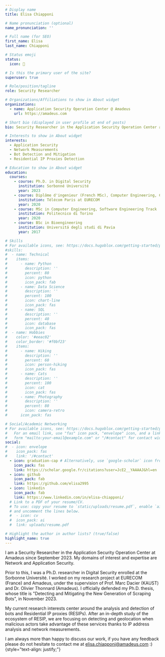 ```yaml
---
# Display name
title: Elisa Chiapponi

# Name pronunciation (optional)
name_pronunciation: ''

# Full name (for SEO)
first_name: Elisa
last_name: Chiapponi

# Status emoji
status:
  icon: 🤗 

# Is this the primary user of the site?
superuser: true

# Role/position/tagline
role: Security Researcher 

# Organizations/Affiliations to show in About widget
organizations:
  - name: Application Security Operation Center @ Amadeus 
    url: https://amadeus.com

# Short bio (displayed in user profile at end of posts)
bio: Security Researcher in the Application Security Operation Center at Amadeus

# Interests to show in About widget
interests:
  - Application Security
  - Network Measurements
  - Bot Detection and Mitigation
  - Residential IP Proxies Detection

# Education to show in About widget
education:
  courses:
    - course: Ph.D. in Digital Security
      institution: Sorbonné Université
      year: 2023
    - course: Diplôme d'ingenieur (French MSc), Computer Engineering, Communication System Security Track
      institution: Télécom Paris at EURECOM
      year: 2020
    - course: MSc in Computer Engineering, Software Engineering Track
      institution: Politecnico di Torino
      year: 2020
    - course: BSc in Bioengineering
      institution: Universitá degli studi di Pavia
      year: 2017

# Skills
# For available icons, see: https://docs.hugoblox.com/getting-started/page-builder/#icons
#skills:
#  - name: Technical
#    items:
#      - name: Python
#        description: ''
#        percent: 80
#        icon: python
#        icon_pack: fab
#      - name: Data Science
#        description: ''
#        percent: 100
#        icon: chart-line
#        icon_pack: fas
#      - name: SQL
#        description: ''
#        percent: 40
#        icon: database
#        icon_pack: fas
#  - name: Hobbies
#    color: '#eeac02'
#    color_border: '#f0bf23'
#    items:
#      - name: Hiking
#        description: ''
#        percent: 60
#        icon: person-hiking
#        icon_pack: fas
#      - name: Cats
#        description: ''
#        percent: 100
#        icon: cat
#        icon_pack: fas
#      - name: Photography
#        description: ''
#        percent: 80
#        icon: camera-retro
#      icon_pack: fas

# Social/Academic Networking
# For available icons, see: https://docs.hugoblox.com/getting-started/page-builder/#icons
#   For an email link, use "fas" icon pack, "envelope" icon, and a link in the
#   form "mailto:your-email@example.com" or "/#contact" for contact widget.
social:
#  - icon: envelope
#    icon_pack: fas
#    link: '/#contact'
  - icon: graduation-cap # Alternatively, use `google-scholar` icon from `ai` icon pack
    icon_pack: fas
    link: https://scholar.google.fr/citations?user=JcE2__YAAAAJ&hl=en
  - icon: github
    icon_pack: fab
    link: https://github.com/elisa2995
  - icon: linkedin
    icon_pack: fab
    link: https://www.linkedin.com/in/elisa-chiapponi/
  # Link to a PDF of your resume/CV.
  # To use: copy your resume to `static/uploads/resume.pdf`, enable `ai` icons in `params.yaml`,
  # and uncomment the lines below.
  #  - icon: cv
  #  icon_pack: ai
  #  link: uploads/resume.pdf

# Highlight the author in author lists? (true/false)
highlight_name: true
---
```


I am a Security Researcher in the Application Security Operation Center at Amadeus since September 2023. My domains of interest and expertise are Network and Application Security. 

Prior to this, I was a Ph.D. researcher in Digital Security enrolled at the Sorbonne Université. I worked on my research project at EURECOM (France) and Amadeus, under the supervision of Prof. Marc Dacier (KAUST) and Dr. Olivier Thonnard (Amadeus).  I officially defended my Ph.D. thesis, whose title is "Detecting and Mitigating the New Generation of Scraping Bots", in November 2023.

My current research interests center around the analysis and detection of bots and Residential IP proxies (RESIPs).
After an in-depth study of the ecosystem of RESIP, we are focusing on detecting and geolocation when malicious actors take advantage of these services thanks to IP address analysis and network measurements.

I am always more than happy to discuss our work, if you have any feedback please do not hesitate to contact me at elisa.chiapponi@amadeus.com :)
{style="text-align: justify;"}
